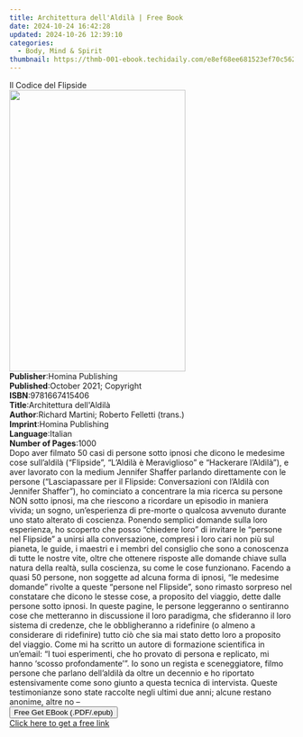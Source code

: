 ```yaml
---
title: Architettura dell'Aldilà | Free Book
date: 2024-10-24 16:42:28
updated: 2024-10-26 12:39:10
categories:
  - Body, Mind & Spirit
thumbnail: https://thmb-001-ebook.techidaily.com/e8ef68ee681523ef70c562857acc81f3875fcc562be5c8d7e28e3a10988afa12.jpg
---
```

<main id="book-container">
  <div class="flex flex-col">
    <div class="book-brief flex-1 py-6 px-4 sm:p-6 md:py-10 md:px-8">
      <!-- brief-->
      <div class="book-brief-main">Il Codice del Flipside</div>
    </div>
    <div
      class="book-meta-info flex-1 grid gap-4 col-start-1 col-end-3 row-start-1 sm:mb-6 sm:grid-cols-4 lg:gap-6 lg:col-start-2 lg:row-end-6 lg:row-span-6 lg:mb-0"
    >
      <div
        class="book-meta-info-left place-content-center mt-4 p-4 text-sm leading-6 col-start-2 col-span-2 dark:text-slate-400"
      >
        <img
          class="w-full h-500 object-cover rounded-lg sm:h-255 sm:col-span-2 lg:col-span-full"
          src="https://img-001-ebook.techidaily.com/3582549ae0150f23d96433ec6933cc4c4bde56027da5423df772714abbbbdaa4.jpg"
          alt=""
          width="312"
          height="500"
        />
      </div>
      <div
        class="book-meta-info-right mt-2 col-start-1 row-start-2 col-span-3 self-center"
      >
        <!-- meta data  -->
        <div class="flex flex-col px-4 md:px-8">
          <div class="flex-1">
            <strong>Publisher</strong>:<span class="px-2"
              >Homina Publishing</span
            >
          </div>
          <div class="flex-1">
            <strong>Published</strong>:<span class="px-2"
              >October 2021; Copyright</span
            >
          </div>
          <div class="flex-1">
            <strong>ISBN</strong>:<span class="px-2">9781667415406</span>
          </div>
          <div class="flex-1">
            <strong>Title</strong>:<span class="px-2"
              >Architettura dell&#39;Aldilà</span
            >
          </div>
          <div class="flex-1">
            <strong>Author</strong>:<span class="px-2"
              >Richard Martini; Roberto Felletti (trans.)</span
            >
          </div>
          <div class="flex-1">
            <strong>Imprint</strong>:<span class="px-2">Homina Publishing</span>
          </div>
          <div class="flex-1">
            <strong>Language</strong>:<span class="px-2">Italian</span>
          </div>
          <div class="flex-1">
            <strong>Number of Pages</strong>:<span class="px-2">1000</span>
          </div>
        </div>
      </div>
    </div>
    <div class="book-description flex-1 py-6 px-4 sm:p-6 md:py-10 md:px-8">
      <div class="book-description-main">
        <div accordion-content="" id="description">
          Dopo aver filmato 50 casi di persone sotto ipnosi che dicono le
          medesime cose sull’aldilà (“Flipside”, “L’Aldilà è Meraviglioso” e
          “Hackerare l’Aldilà”), e aver lavorato con la medium Jennifer Shaffer
          parlando direttamente con le persone (“Lasciapassare per il Flipside:
          Conversazioni con l’Aldilà con Jennifer Shaffer”), ho cominciato a
          concentrare la mia ricerca su persone NON sotto ipnosi, ma che
          riescono a ricordare un episodio in maniera vivida; un sogno,
          un’esperienza di pre-morte o qualcosa avvenuto durante uno stato
          alterato di coscienza. Ponendo semplici domande sulla loro esperienza,
          ho scoperto che posso “chiedere loro” di invitare le “persone nel
          Flipside” a unirsi alla conversazione, compresi i loro cari non più
          sul pianeta, le guide, i maestri e i membri del consiglio che sono a
          conoscenza di tutte le nostre vite, oltre che ottenere risposte alle
          domande chiave sulla natura della realtà, sulla coscienza, su come le
          cose funzionano. Facendo a quasi 50 persone, non soggette ad alcuna
          forma di ipnosi, “le medesime domande” rivolte a queste “persone nel
          Flipside”, sono rimasto sorpreso nel constatare che dicono le stesse
          cose, a proposito del viaggio, dette dalle persone sotto ipnosi. In
          queste pagine, le persone leggeranno o sentiranno cose che metteranno
          in discussione il loro paradigma, che sfideranno il loro sistema di
          credenze, che le obbligheranno a ridefinire (o almeno a considerare di
          ridefinire) tutto ciò che sia mai stato detto loro a proposito del
          viaggio. Come mi ha scritto un autore di formazione scientifica in
          un’email: “I tuoi esperimenti, che ho provato di persona e replicato,
          mi hanno ‘scosso profondamente’”. Io sono un regista e sceneggiatore,
          filmo persone che parlano dell’aldilà da oltre un decennio e ho
          riportato estensivamente come sono giunto a questa tecnica di
          intervista. Queste testimonianze sono state raccolte negli ultimi due
          anni; alcune restano anonime, altre no –
        </div>
        <div class="accordion-fader"></div>
      </div>
    </div>
    <div class="book-excerpts flex-1 py-6 px-4 sm:p-6 md:py-10 md:px-8"></div>
    <div
      class="book-about-author flex-1 py-6 px-4 sm:p-6 md:py-10 md:px-8"
    ></div>
    <div class="book-free-get flex-1 py-6 px-4 sm:p-6 md:py-10 md:px-8">
      <button
        id="btn-free-get"
        class="bg-blue-500 hover:bg-blue-700 text-white font-bold py-2 px-4 rounded"
      >
        Free Get EBook (.PDF/.epub)
      </button>
      <div id="countdown-display" class="px-2 text-lg mt-2"></div>
      <a
        id="free-link"
        class="hidden bg-blue-500 hover:bg-blue-700 text-white font-bold py-2 px-4 rounded"
        href="https://www.ebooks.com/en-us/book/210412046/architettura-dell-aldil/richard-martini/"
        target="_blank"
        >Click here to get a free link</a
      >
    </div>
    <script>
      let countdownTime = 0;
      let countdownInterval = null;
      document
        .getElementById('btn-free-get')
        .addEventListener('click', startCountdown);
      function startCountdown() {
        countdownTime = new Date().getTime() + 60000 * 3;
        countdownInterval = setInterval(updateCountdown, 1000);
        document.getElementById('btn-free-get').disabled = true;
        document
          .getElementById('btn-free-get')
          .classList.add('bg-gray-500', 'cursor-not-allowed');
      }
      function updateCountdown() {
        let currentTime = new Date().getTime();
        let timeLeft = countdownTime - currentTime;
        let secondsLeft = Math.floor(timeLeft / 1000);
        document.getElementById('countdown-display').innerHTML =
          `Remaining time: ${secondsLeft} seconds.`;
        if (secondsLeft <= 0) {
          clearInterval(countdownInterval);
          document.getElementById('btn-free-get').classList.add('hidden');
          document.getElementById('free-link').classList.remove('hidden');
          document.getElementById('countdown-display').innerHTML = '';
        }
      }
    </script>
  </div>
</main>
